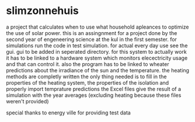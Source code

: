 # slimzonnehuis
a project that calculates when to use what household apleances to optimize the use of solar power.
this is an assingnment for a project done by the second year of engeneering science at the kul in the first semester.
for simulations run the code in test simulation.
for actual every day use see the gui.
gui to be added in seperated directory.
for this system to actually work it has to be linked to a hardware system which monitors elecectricity usage and that can control it. 
also the program has to be linked to wheater predictions about the irradiance of the sun and the temperature.
the heating methods are completly written the only thing needed is to fill in the properties of the heating system,
the properties of the isolation and properly import temprature predictions
the Excel files give the result of a simulation with the year averages (excluding heating because these files weren't provided)

special thanks to energy ville for providing test data
